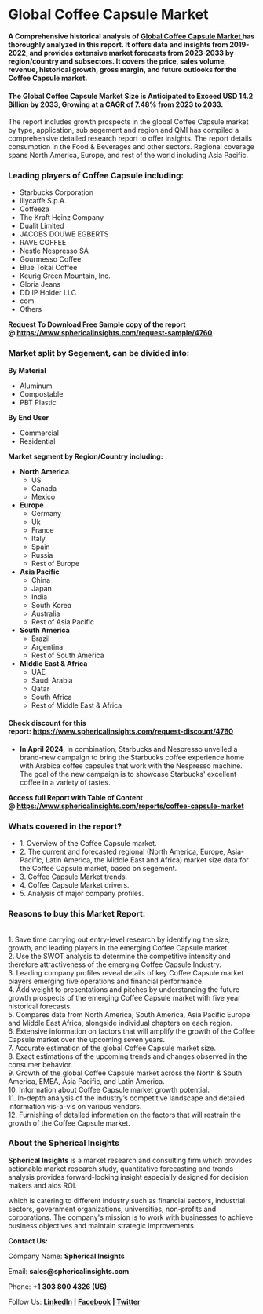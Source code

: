 <h1 class="news-post-title">Global Coffee Capsule Market</h1>
<p><strong>A Comprehensive historical analysis of&nbsp;<a href="https://www.sphericalinsights.com/reports/coffee-capsule-market" target="_blank" rel="noopener">Global Coffee Capsule Market&nbsp;</a>has thoroughly analyzed in this report. It offers data and insights from 2019-2022, and provides extensive market forecasts from 2023-2033 by region/country and subsectors. It covers the price, sales volume, revenue, historical growth, gross margin, and future outlooks for the Coffee Capsule market.</strong></p>
<h4><strong>The Global Coffee Capsule Market Size is Anticipated to Exceed USD 14.2 Billion by 2033, Growing at a CAGR of 7.48% from 2023 to 2033.</strong></h4>
<p>The report includes growth prospects in the global Coffee Capsule market by type, application, sub segement and region and QMI has compiled a comprehensive detailed research report to offer insights. The report details consumption in the Food &amp; Beverages and other sectors. Regional coverage spans North America, Europe, and rest of the world including Asia Pacific.</p>
<h3><strong>Leading players of Coffee Capsule including:</strong></h3>
<ul>
<li>Starbucks Corporation</li>
<li>illycaff&egrave; S.p.A.</li>
<li>Coffeeza</li>
<li>The Kraft Heinz Company</li>
<li>Dualit Limited</li>
<li>JACOBS DOUWE EGBERTS</li>
<li>RAVE COFFEE</li>
<li>Nestle Nespresso SA</li>
<li>Gourmesso Coffee</li>
<li>Blue Tokai Coffee</li>
<li>Keurig Green Mountain, Inc.</li>
<li>Gloria Jeans</li>
<li>DD IP Holder LLC</li>
<li>com</li>
<li>Others</li>
</ul>
<p><strong>Request To Download Free Sample copy of the report @&nbsp;<a href="https://www.sphericalinsights.com/request-sample/4760">https://www.sphericalinsights.com/request-sample/4760</a></strong></p>
<h3><strong>Market split by Segement, can be divided into:</strong></h3>
<p><strong>By Material</strong></p>
<ul>
<li>Aluminum</li>
<li>Compostable</li>
<li>PBT Plastic</li>
</ul>
<p><strong>By End User</strong></p>
<ul>
<li>Commercial</li>
<li>Residential</li>
</ul>
<p><strong>Market segment by Region/Country including:</strong></p>
<ul>
<li><strong>North America</strong>
<ul>
<li>US</li>
<li>Canada</li>
<li>Mexico</li>
</ul>
</li>
<li><strong>Europe</strong>
<ul>
<li>Germany</li>
<li>Uk</li>
<li>France</li>
<li>Italy</li>
<li>Spain</li>
<li>Russia</li>
<li>Rest of Europe</li>
</ul>
</li>
<li><strong>Asia Pacific</strong>
<ul>
<li>China</li>
<li>Japan</li>
<li>India</li>
<li>South Korea</li>
<li>Australia</li>
<li>Rest of Asia Pacific</li>
</ul>
</li>
<li><strong>South America</strong>
<ul>
<li>Brazil</li>
<li>Argentina</li>
<li>Rest of South America</li>
</ul>
</li>
<li><strong>Middle East &amp; Africa</strong>
<ul>
<li>UAE</li>
<li>Saudi Arabia</li>
<li>Qatar</li>
<li>South Africa</li>
<li>Rest of Middle East &amp; Africa</li>
</ul>
</li>
</ul>
<h4>Check discount for this report:&nbsp;<a href="https://www.sphericalinsights.com/request-discount/4760">https://www.sphericalinsights.com/request-discount/4760</a></h4>
<ul>
<li><strong>In April 2024,</strong>&nbsp;in combination, Starbucks and Nespresso unveiled a brand-new campaign to bring the Starbucks coffee experience home with Arabica coffee capsules that work with the Nespresso machine. The goal of the new campaign is to showcase Starbucks' excellent coffee in a variety of tastes.</li>
</ul>
<p><strong>Access full Report with Table of Content @&nbsp;<a href="https://www.sphericalinsights.com/reports/coffee-capsule-market">https://www.sphericalinsights.com/reports/coffee-capsule-market</a>&nbsp;</strong></p>
<h3><strong>Whats covered in the report?</strong></h3>
<ul>
<li>1. Overview of the Coffee Capsule market.</li>
<li>2. The current and forecasted regional (North America, Europe, Asia-Pacific, Latin America, the Middle East and Africa) market size data for the Coffee Capsule market, based on segement.</li>
<li>3. Coffee Capsule Market trends.</li>
<li>4. Coffee Capsule Market drivers.</li>
<li>5. Analysis of major company profiles.</li>
</ul>
<h3><strong>Reasons to buy this Market Report:</strong></h3>
<p><br />1. Save time carrying out entry-level research by identifying the size, growth, and leading players in the emerging Coffee Capsule market.<br />2. Use the SWOT analysis to determine the competitive intensity and therefore attractiveness of the emerging Coffee Capsule Industry.<br />3. Leading company profiles reveal details of key Coffee Capsule market players emerging five operations and financial performance.<br />4. Add weight to presentations and pitches by understanding the future growth prospects of the emerging Coffee Capsule market with five year historical forecasts.<br />5. Compares data from North America, South America, Asia Pacific Europe and Middle East Africa, alongside individual chapters on each region.<br />6. Extensive information on factors that will amplify the growth of the Coffee Capsule market over the upcoming seven years.<br />7. Accurate estimation of the global Coffee Capsule market size.<br />8. Exact estimations of the upcoming trends and changes observed in the consumer behavior.<br />9. Growth of the global Coffee Capsule market across the North &amp; South America, EMEA, Asia Pacific, and Latin America.<br />10. Information about Coffee Capsule market growth potential.<br />11. In-depth analysis of the industry&rsquo;s competitive landscape and detailed information vis-a-vis on various vendors.<br />12. Furnishing of detailed information on the factors that will restrain the growth of the Coffee Capsule market.</p>
<h3><strong>About the Spherical Insights</strong></h3>
<p><strong>Spherical Insights</strong>&nbsp;is a market research and consulting firm which provides actionable market research study, quantitative forecasting and trends analysis provides forward-looking insight especially designed for decision makers and aids ROI.</p>
<p>which is catering to different industry such as financial sectors, industrial sectors, government organizations, universities, non-profits and corporations. The company's mission is to work with businesses to achieve business objectives and maintain strategic improvements.</p>
<p><strong>Contact Us:</strong></p>
<p>Company Name:&nbsp;<strong>Spherical Insights</strong></p>
<p>Email:&nbsp;<strong>sales@sphericalinsights.com</strong></p>
<p>Phone:&nbsp;<strong>+1 303 800 4326 (US)</strong></p>
<p>Follow Us:&nbsp;<strong><a href="https://www.linkedin.com/company/spherical-insight/"><u>LinkedIn</u></a>&nbsp;|&nbsp;<a href="https://www.facebook.com/sphericalinsights22"><u>Facebook</u></a>&nbsp;|&nbsp;<a href="https://twitter.com/SInsights_US"><u>Twitter</u></a></strong></p>
